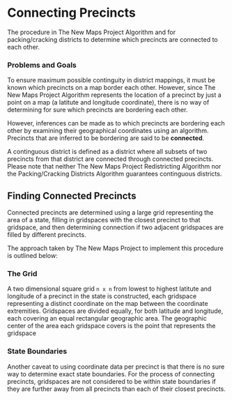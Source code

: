 # Connecting Precincts

The procedure in The New Maps Project Algorithm and for packing/cracking districts to determine which precincts are connected to each other. 

### Problems and Goals

To ensure maximum possible continguity in district mappings, it must be known which precincts on a map border each other. However, since The New Maps Project Algorithm represents the location of a precinct by just a point on a map (a latitute and longitude coordinate), there is no way of determining for sure which precincts are bordering each other.

However, inferences can be made as to which precincts are bordering each other by examining their geographical coordinates using an algorithm. Precincts that are inferred to be bordering are said to be **connected**.

A continguous district is defined as a district where all subsets of two precincts from that district are connected through connected precincts. Please note that neither The New Maps Project Redistricting Algorithm nor the Packing/Cracking Districts Algorithm guarantees continguous districts.

## Finding Connected Precincts

Connected precincts are determined using a large grid representing the area of a state, filling in gridspaces with the closest precinct to that gridspace, and then determining connection if two adjacent gridspaces are filled by different precincts.

The approach taken by The New Maps Project to implement this procedure is outlined below:

### The Grid

A two dimensional square grid `n x n` from lowest to highest latitute and longitude of a precinct in the state is constructed, each gridspace representing a distinct coordinate on the map between the coordinate extremities. Gridspaces are divided equally, for both latitude and longitude, each covering an equal rectangular geographic area. The geographic center of the area each gridspace covers is the point that represents the gridspace

### State Boundaries

Another caveat to using coordinate data per precinct is that there is no sure way to determine exact state boundaries. For the process of connecting precincts, gridspaces are not considered to be within state boundaries if they are further away from all precincts than each of their closest precincts. 